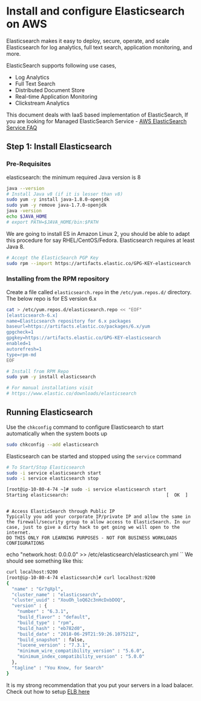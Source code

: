# Install and configure Elasticsearch on AWS
Elasticsearch  makes it easy to deploy, secure, operate, and scale Elasticsearch for log analytics, full text search, application monitoring, and more. 

ElasticSearch supports following use cases, 
 - Log Analytics
 - Full Text Search
 - Distributed Document Store
 - Real-time Application Monitoring
 - Clickstream Analytics

 This document deals with IaaS based implementation of ElasticSearch, If you are looking for Managed ElasticSearch Service - [AWS ElasticSearch Service FAQ](https://aws.amazon.com/elasticsearch-service/faqs/)


## Step 1: Install Elasticsearch

### Pre-Requisites
elasticsearch: the minimum required Java version is 8
```sh
java --version
# Install Java v8 (if it is lesser than v8)
sudo yum -y install java-1.8.0-openjdk
sudo yum -y remove java-1.7.0-openjdk
java -version
echo $JAVA_HOME
# export PATH=$JAVA_HOME/bin:$PATH 
```

We are going to install ES in Amazon Linux 2, you should be able to adapt this procedure for say RHEL/CentOS/Fedora.
Elasticsearch requires at least Java 8.
```sh
# Accept the ElasticSearch PGP Key
sudo rpm --import https://artifacts.elastic.co/GPG-KEY-elasticsearch
```
### Installing from the RPM repository
Create a file called `elasticsearch.repo` in the `/etc/yum.repos.d/` directory. The below repo is for ES version 6.x
```sh
cat > /etc/yum.repos.d/elasticsearch.repo << "EOF"
[elasticsearch-6.x]
name=Elasticsearch repository for 6.x packages
baseurl=https://artifacts.elastic.co/packages/6.x/yum
gpgcheck=1
gpgkey=https://artifacts.elastic.co/GPG-KEY-elasticsearch
enabled=1
autorefresh=1
type=rpm-md
EOF

# Install from RPM Repo
sudo yum -y install elasticsearch

# For manual installations visit
# https://www.elastic.co/downloads/elasticsearch
```

## Running Elasticsearch
Use the `chkconfig` command to configure Elasticsearch to start automatically when the system boots up
```sh
sudo chkconfig --add elasticsearch
```
Elasticsearch can be started and stopped using the `service` command
```sh
# To Start/Stop Elasticsearch 
sudo -i service elasticsearch start
sudo -i service elasticsearch stop
```

```sh
[root@ip-10-80-4-74 ~]# sudo -i service elasticsearch start
Starting elasticsearch:                                    [  OK  ]
```


```

# Access ElasticSearch through Public IP
Typically you add your corporate IP/private IP and allow the same in the firewall/security group to allow access to ElasticSearch. In our case, just to give a dirty hack to get going we will open to the internet.
DO THIS ONLY FOR LEARNING PURPOSES - NOT FOR BUSINESS WORKLOADS CONFIGURATIONS
```
echo "network.host: 0.0.0.0" >> /etc/elasticsearch/elasticsearch.yml
``
We should see something like this:
```sh
curl localhost:9200
[root@ip-10-80-4-74 elasticsearch]# curl localhost:9200
{
  "name" : "Gr7qXpl",
  "cluster_name" : "elasticsearch",
  "cluster_uuid" : "XouOh_loQ62c3nHcDxbDOQ",
  "version" : {
    "number" : "6.3.1",
    "build_flavor" : "default",
    "build_type" : "rpm",
    "build_hash" : "eb782d0",
    "build_date" : "2018-06-29T21:59:26.107521Z",
    "build_snapshot" : false,
    "lucene_version" : "7.3.1",
    "minimum_wire_compatibility_version" : "5.6.0",
    "minimum_index_compatibility_version" : "5.0.0"
  },
  "tagline" : "You Know, for Search"
}
```
It is my strong recommendation that you put your servers in a load balacer. Check out how to setup [ELB here](https://www.youtube.com/watch?v=QyjDktNxdQg)